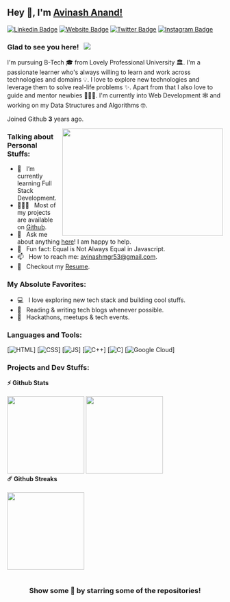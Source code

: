## Hey 👋, I'm [Avinash Anand!](https://github.com/A-anand4866)

[![Linkedin Badge](https://img.shields.io/badge/-LinkedIn-0e76a8?style=flat-square&logo=Linkedin&logoColor=white)](https://www.linkedin.com/in/avinash-anand02)
[![Website Badge](https://img.shields.io/badge/Website-3b5998?style=flat-square&logo=google-chrome&logoColor=white)](https://avinash02.netlify.app/)
[![Twitter Badge](https://img.shields.io/badge/-Twitter-00acee?style=flat-square&logo=Twitter&logoColor=white)](https://twitter.com/Avinash52870643)
[![Instagram Badge](https://img.shields.io/badge/-Instagram-e4405f?style=flat-square&logo=Instagram&logoColor=white)](https://www.instagram.com/avinash_anand.02/)

### Glad to see you here! &nbsp; ![](https://visitor-badge.glitch.me/badge?page_id=A-anand4866.A-anand4866&style=flat-square&color=0088cc)

I'm pursuing B-Tech 🎓 from Lovely Professional University 🏛. I'm a passionate learner who's always willing to learn and work across technologies and domains 💡. I love to explore new technologies and leverage them to solve real-life problems ✨. Apart from that I also love to guide and mentor newbies 👨🏻‍💻. I'm currently into Web Development 🕸️ and working on my Data Structures and Algorithms 🤓.

Joined Github **3** years ago.

<img align="right" height="250" width="375" alt="" src="https://raw.githubusercontent.com/iampavangandhi/iampavangandhi/master/gifs/coder.gif" />

### Talking about Personal Stuffs:

- 🚀 &nbsp; I’m currently learning Full Stack Development.
- 👨🏻‍💻 &nbsp; Most of my projects are available on [Github](https://github.com/A-anand4866).
- 💬 &nbsp; Ask me about anything [here](https://www.linkedin.com/in/avinash-anand02/)! I am happy to help.
- 👾 &nbsp; Fun fact: Equal is Not Always Equal in Javascript.
- 📫 &nbsp; How to reach me: avinashmgr53@gmail.com.
- 📝 &nbsp; Checkout my [Resume](https://github.com/A-anand4866/-portfolio-Avinash-Anand/blob/main/assests/Resume-Avinash%20Anand.pdf).

### My Absolute Favorites:

- 💻 &nbsp; I love exploring new tech stack and building cool stuffs.
- 📰 &nbsp; Reading & writing tech blogs whenever possible.
- 🍕 &nbsp; Hackathons, meetups & tech events.

### Languages and Tools:

[![HTML](https://img.shields.io/badge/html5%20-%23E34F26.svg?&style=for-the-badge&logo=html5&logoColor=white)]
[![CSS](https://img.shields.io/badge/css3%20-%231572B6.svg?&style=for-the-badge&logo=css3&logoColor=white)]
[![JS](https://img.shields.io/badge/javascript%20-%23323330.svg?&style=for-the-badge&logo=javascript&logoColor=%23F7DF1E)]
[<img alt="C++" src="https://img.shields.io/badge/c++-%2300599C.svg?&style=for-the-badge&logo=c%2B%2B&ogoColor=white" />]
[<img alt="C" src="https://img.shields.io/badge/c-%2300599C.svg?&style=for-the-badge&logo=c&logoColor=white" />]
[<img alt="Google Cloud" src="https://img.shields.io/badge/Google_Cloud-4285F4?style=for-the-badge&logo=google-cloud&logoColor=white" />]

### Projects and Dev Stuffs:

	
  <summary><b>⚡ Github Stats</b></summary>

  <br />
  <img height="180em" src="https://github-readme-stats.vercel.app/api?username=A-anand4866&show_icons=true&hide_border=true&&count_private=true&include_all_commits=true" />
  <img height="180em" src="https://github-readme-stats.vercel.app/api/top-langs/?username=A-anand4866&exclude_repo=KNN-Image-Classification&show_icons=true&hide_border=true&layout=compact&langs_count=8"/>


  <summary><b>☄️ Github Streaks</b></summary>

  <br />
  <img height="180em" src="https://github-readme-streak-stats.herokuapp.com/?user=A-anand4866&hide_border=true" />

<!--
  <summary><b>🧑‍🚀 Open Source Projects</b></summary>

  <br />
  <table>
    <thead align="center">
      <tr border: none;>
        <td><b>💻 Projects</b></td>
        <td><b>🌟 Stars</b></td>
        <td><b>🍴 Forks</b></td>
        <td><b>🐛 Issues</b></td>
        <td><b>🔔 Pull Requests</b></td>
        <td><b>👨‍💻 Language</b></td>
      </tr>
    </thead>
    <tbody>
      <tr>
	      <td><a href="https://github.com/A-anand4866/Gitwar"><b>🚀 Gitwar</b></a></td>
        <td><img alt="Stars" src="https://img.shields.io/github/stars/A-anand4866/Gitwar?style=flat-square&labelColor=343b41"/></td>
        <td><img alt="Forks" src="https://img.shields.io/github/forks/A-anand4866/Gitwar?style=flat-square&labelColor=343b41"/></td>
        <td><img alt="Issues" src="https://img.shields.io/github/issues/A-anand4866/Gitwar?style=flat-square"/></td>
        <td><img alt="Pull Requests" src="https://img.shields.io/github/issues-pr/A-anand4866/Gitwar?style=flat-square"/></td>
        <td><img alt="Language" src="https://img.shields.io/github/languages/top/A-anand4866/Gitwar?style=flat-square"/></td>
      </tr>
      <tr>
	      <td><a href="https://github.com/A-anand4866/TradeByte"><b>💸 TradeByte</b></a></td>
        <td><img alt="Stars" src="https://img.shields.io/github/stars/A-anand4866/TradeByte?style=flat-square&labelColor=343b41"/></td>
        <td><img alt="Forks" src="https://img.shields.io/github/forks/A-anand4866/TradeByte?style=flat-square&labelColor=343b41"/></td>
        <td><img alt="Issues" src="https://img.shields.io/github/issues/A-anand4866/TradeByte?style=flat-square"/></td>
        <td><img alt="Pull Requests" src="https://img.shields.io/github/issues-pr/A-anand4866/TradeByte?style=flat-square"/></td>
        <td><img alt="Language" src="https://img.shields.io/github/languages/top/A-anand4866/TradeByte?label=javascript&style=flat-square"/></td>
      </tr>
      <tr>
	      <td><a href="https://github.com/A-anand4866/TheNodeCourse"><b>👨🏻‍💻 TheNodeCourse</b></a></td>
        <td><img alt="Stars" src="https://img.shields.io/github/stars/A-anand4866/TheNodeCourse?style=flat-square&labelColor=343b41"/></td>
        <td><img alt="Forks" src="https://img.shields.io/github/forks/A-anand4866/TheNodeCourse?style=flat-square&labelColor=343b41"/></td>
        <td><img alt="Issues" src="https://img.shields.io/github/issues/A-anand4866/TheNodeCourse?style=flat-square"/></td>
        <td><img alt="Pull Requests" src="https://img.shields.io/github/issues-pr/A-anand4866/TheNodeCourse?style=flat-square"/></td>
        <td><img alt="Language" src="https://img.shields.io/github/languages/top/A-anand4866/TheNodeCourse?style=flat-square"/></td> 
      </tr>
      <tr>
	      <td><a href="https://github.com/A-anand4866/A-anand4866"><b>🤓 A-anand4866</b></a></td>
        <td><img alt="Stars" src="https://img.shields.io/github/stars/A-anand4866/A-anand4866?style=flat-square&labelColor=343b41"/></td>
        <td><img alt="Forks" src="https://img.shields.io/github/forks/A-anand4866/A-anand4866?style=flat-square&labelColor=343b41"/></td>
        <td><img alt="Issues" src="https://img.shields.io/github/issues/A-anand4866/A-anand4866?style=flat-square"/></td>
        <td><img alt="Pull Requests" src="https://img.shields.io/github/issues-pr/A-anand4866/A-anand4866?style=flat-square"/></td>
        <td><img alt="Language" src="https://img.shields.io/badge/markdown-100%25-blue?style=flat-square"/></td> 
      </tr>
    </tbody>
  </table>
  <br /> -->
#

<div align="center">

### Show some 💛 by starring some of the repositories!

</div>
